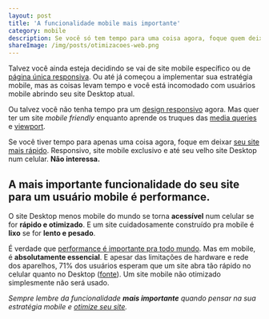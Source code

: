 ```yaml
---
layout: post
title: 'A funcionalidade mobile mais importante'
category: mobile
description: Se você só tem tempo para uma coisa agora, foque quem deixar seu site mais rápido. A mais importante funcionalidade do seu site para um usuário mobile é performance.
shareImage: /img/posts/otimizacoes-web.png
---
```


Talvez você ainda esteja decidindo se vai de site mobile específico ou de [página única responsiva](/responsive-web-design/). Ou até já começou a implementar sua estratégia mobile, mas as coisas levam tempo e você está incomodado com usuários mobile abrindo seu site Desktop atual.

Ou talvez você não tenha tempo pra um [design responsivo](/responsive-web-design/) agora. Mas quer ter um site *mobile friendly* enquanto aprende os truques das [media queries](http://blog.caelum.com.br/flexibilidade-em-paginas-para-dispositivos-moveis-com-media-queries/) e [viewport](http://blog.caelum.com.br/pixels-pixels-ou-pixels-dicas-de-web-mobile-com-viewport/).

Se você tiver tempo para apenas uma coisa agora, foque em deixar [seu site mais rápido](http://blog.caelum.com.br/por-uma-web-mais-rapida-26-tecnicas-de-otimizacao-de-sites/). Responsivo, site mobile exclusivo e até seu velho site Desktop num celular. **Não interessa.**

## A mais importante funcionalidade do seu site para um usuário mobile é performance.

O site Desktop menos mobile do mundo se torna **acessível** num celular se for **rápido e otimizado**. E um site cuidadosamente construído pra mobile é **lixo** se for **lento e pesado**.

É verdade que [performance é importante pra todo mundo](/tweetables-performance-web-otimizacoes/). Mas em mobile, é **absolutamente essencial**. E apesar das limitações de hardware e rede dos aparelhos, 71% dos usuários esperam que um site abra tão rápido no celular quanto no Desktop ([fonte](http://www.gomez.com/wp-content/downloads/19986_WhatMobileUsersWant_Wp.pdf "Pesquisa Gomez/Compuware em julho de 2011")). Um site mobile não otimizado simplesmente não será usado.

*Sempre lembre da funcionalidade **mais importante** quando pensar na sua estratégia mobile e [otimize seu site](http://blog.caelum.com.br/por-uma-web-mais-rapida-26-tecnicas-de-otimizacao-de-sites/).*